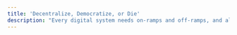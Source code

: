 ```yaml
---
title: 'Decentralize, Democratize, or Die'
description: "Every digital system needs on-ramps and off-ramps, and all of those ramps are connected to the real world, where real governments make real policies that determine whether and how your digital tools will work. Policies don't occur in a vacuum. Bad policies are sometimes the result of confusion or negligence, but more often they're the result of corruption, where dominant incumbents figure out how to put their thumbs on the scales to maintain their dominance and crush upstarts who oppose them. The more centralized an industry is, the easier it is for its dominant players to collude to achieve their common policy goals. Centralization is corruption's handmaiden.Democratic processes produce good governance. Without good governance, all bets are off: from information security to privacy, the game will always be rigged. And that's the conundrum: to get good policy, we need to decentralize. To attain decentralization, we need good policy.There's a lot at stake: the internet is more concentrated that at anytime in its young life, and it is growing to encompass every field of human endeavor. Getting tech policy right is the prerequisite for addressing the most pressing problems of our times, from climate change to inequality to xenophobia and racial and gender bias."
---
```

